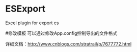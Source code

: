 # ESExport
Excel plugin for export cs

#修改模板
可以通过修改App.config控制导出的文件格式

详细文档：http://www.cnblogs.com/stratrail/p/7677772.html
